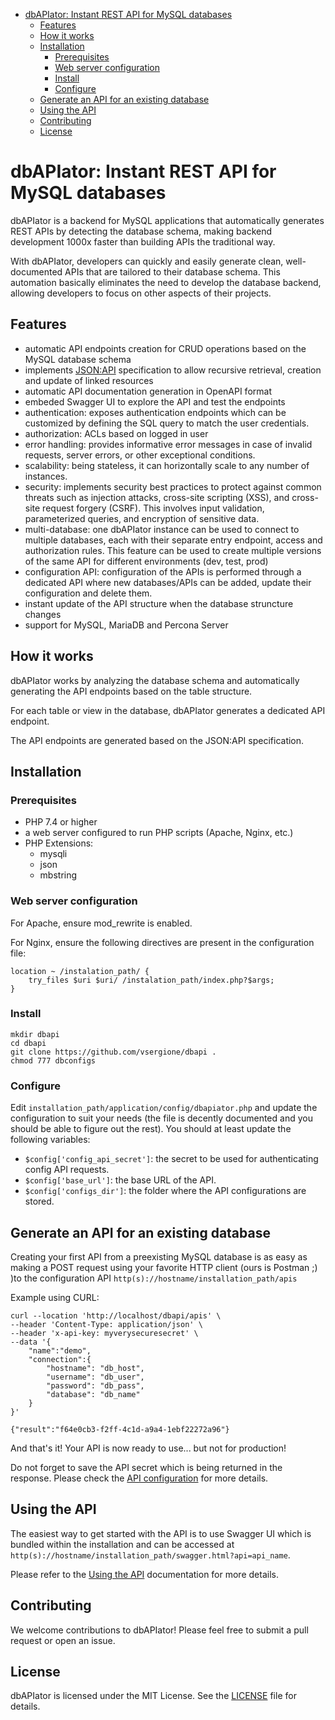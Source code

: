 - [dbAPIator: Instant REST API for MySQL databases](#dbapiator-instant-rest-api-for-mysql-databases)
  - [Features](#features)
  - [How it works](#how-it-works)
  - [Installation](#installation)
    - [Prerequisites](#prerequisites)
    - [Web server configuration](#web-server-configuration)
    - [Install](#install)
    - [Configure](#configure)
  - [Generate an API for an existing database](#generate-an-api-for-an-existing-database)
  - [Using the API](#using-the-api)
  - [Contributing](#contributing)
  - [License](#license)

# dbAPIator: Instant REST API for MySQL databases

dbAPIator is a backend for MySQL applications that automatically generates REST APIs by detecting the database schema, making backend development 1000x faster than building APIs the traditional way.

With dbAPIator, developers can quickly and easily generate clean, well-documented APIs that are tailored to their database schema. This automation basically eliminates the need to develop the database backend, allowing developers to focus on other aspects of their projects.


## Features

- automatic API endpoints creation for CRUD operations based on the MySQL database schema
- implements [JSON:API](https://jsonapi.org/) specification to allow recursive retrieval, creation and update of linked resources 
- automatic API documentation  generation in OpenAPI format
- embeded Swagger UI to explore the API and test the endpoints
- authentication: exposes authentication endpoints which can be customized by defining the SQL query to match the user credentials.
- authorization: ACLs based on logged in user 
- error handling: provides informative error messages in case of invalid requests, server errors, or other exceptional conditions.
- scalability: being stateless, it can horizontally scale to any number of instances. 
- security: implements security best practices to protect against common threats such as injection attacks, cross-site scripting (XSS), and cross-site request forgery (CSRF). This involves input validation, parameterized queries, and encryption of sensitive data.
- multi-database: one dbAPIator instance can be used to connect to multiple databases, each with their separate entry endpoint, access and authorization rules. This feature can be used to create multiple versions of the same API for different environments (dev, test, prod)
- configuration API: configuration of the APIs is performed through a dedicated API where new databases/APIs can be added, update their configuration and delete them.
- instant update of the API structure when the database struncture changes
- support for MySQL, MariaDB and Percona Server
 
## How it works

dbAPIator works by analyzing the database schema and automatically generating the API endpoints based on the table structure.

For each table or view in the database, dbAPIator generates a dedicated API endpoint.

The API endpoints are generated based on the JSON:API specification.
## Installation

### Prerequisites

- PHP 7.4 or higher 
- a web server configured to run PHP scripts (Apache, Nginx, etc.)
- PHP Extensions:
  - mysqli
  - json 
  - mbstring

### Web server configuration

For Apache, ensure mod_rewrite is enabled.

For Nginx, ensure the following directives are present in the configuration file:
```
location ~ /instalation_path/ {
    try_files $uri $uri/ /instalation_path/index.php?$args;
}
```


### Install

```shell
mkdir dbapi
cd dbapi
git clone https://github.com/vsergione/dbapi .
chmod 777 dbconfigs
```

### Configure
Edit ```installation_path/application/config/dbapiator.php``` and update the configuration to suit your needs (the file is decently documented and you should be able to figure out the rest). You should at least update the following variables:

- ```$config['config_api_secret']```: the secret to be used for authenticating config API requests.
- ```$config['base_url']```: the base URL of the API.
- ```$config['configs_dir']```: the folder where the API configurations are stored.



## Generate an API for an existing database

Creating your first API from a preexisting MySQL database is as easy as making a POST request using your favorite HTTP client (ours is Postman ;) )to the  configuration API ```http(s)://hostname/installation_path/apis``` 

Example using CURL:
```shell
curl --location 'http://localhost/dbapi/apis' \
--header 'Content-Type: application/json' \
--header 'x-api-key: myverysecuresecret' \
--data '{
    "name":"demo",
    "connection":{
        "hostname": "db_host",
        "username": "db_user",
        "password": "db_pass",
        "database": "db_name"
    }
}'

{"result":"f64e0cb3-f2ff-4c1d-a9a4-1ebf22272a96"}
```

And that's it! Your API is now ready to use... but not for production! 

Do not forget to save the API secret which is being returned in the response. Please check the [API configuration](docs/configuration_api.md) for more details.


## Using the API
 
The easiest way to get started with the API is to use Swagger UI which is bundled within the installation and can be accessed at ```http(s)://hostname/installation_path/swagger.html?api=api_name```.

Please refer to the [Using the API](docs/using_the_api.md) documentation for more details.



## Contributing

We welcome contributions to dbAPIator! Please feel free to submit a pull request or open an issue.


## License

dbAPIator is licensed under the MIT License. See the [LICENSE](LICENSE) file for details.
